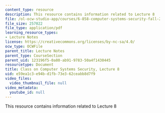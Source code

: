```yaml
---
content_type: resource
description: This resource contains information related to Lecture 8
file: /ol-ocw-studio-app/courses/6-858-computer-systems-security-fall-2014/e59ea1c3e94bd1fb73e362ceabb8d7f9_MIT6_858F14_lec8.pdf
file_size: 257022
file_type: application/pdf
learning_resource_types:
- Lecture Notes
license: https://creativecommons.org/licenses/by-nc-sa/4.0/
ocw_type: OCWFile
parent_title: Lecture Notes
parent_type: CourseSection
parent_uid: 123196f5-0a80-ab91-9783-50a4f1430445
resourcetype: Document
title: Class on Computer Systems Security, Lecture 8
uid: e59ea1c3-e94b-d1fb-73e3-62ceabb8d7f9
video_files:
  video_thumbnail_file: null
video_metadata:
  youtube_id: null
---
```

This resource contains information related to Lecture 8